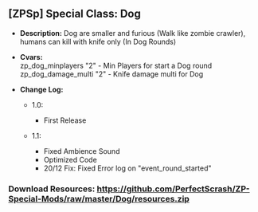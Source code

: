 ## [ZPSp] Special Class: Dog

* **Description:**
	Dog are smaller and furious (Walk like zombie crawler), humans can kill with knife only (In Dog Rounds)
* **Cvars:**<br/>
	zp_dog_minplayers "2" - Min Players for start a Dog round<br/>
	zp_dog_damage_multi "2" - Knife damage multi for Dog

* **Change Log:**
	* 1.0:
		- First Release

	* 1.1:
		- Fixed Ambience Sound
		- Optimized Code
		- 20/12 Fix: Fixed Error log on "event_round_started"

### Download Resources: https://github.com/PerfectScrash/ZP-Special-Mods/raw/master/Dog/resources.zip
